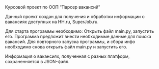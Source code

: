 Курсовой проект по ООП “Парсер вакансий”

Данный проект создан для получения и обработки информации о вакансиях доступных на HH.ru, SuperJob.ru.

Для старта программы необходимо: Открыть файл main.py, запустить его. 
Программа предложит внести необходимые данные для поиска вакансий.
Для повторного запуска программы, и сбора инфо необходимо снова открыть файл main.py и запустить его. 

Информация о вакансиях, полученная с разных платформ, сохраненняется в JSON-файл.

